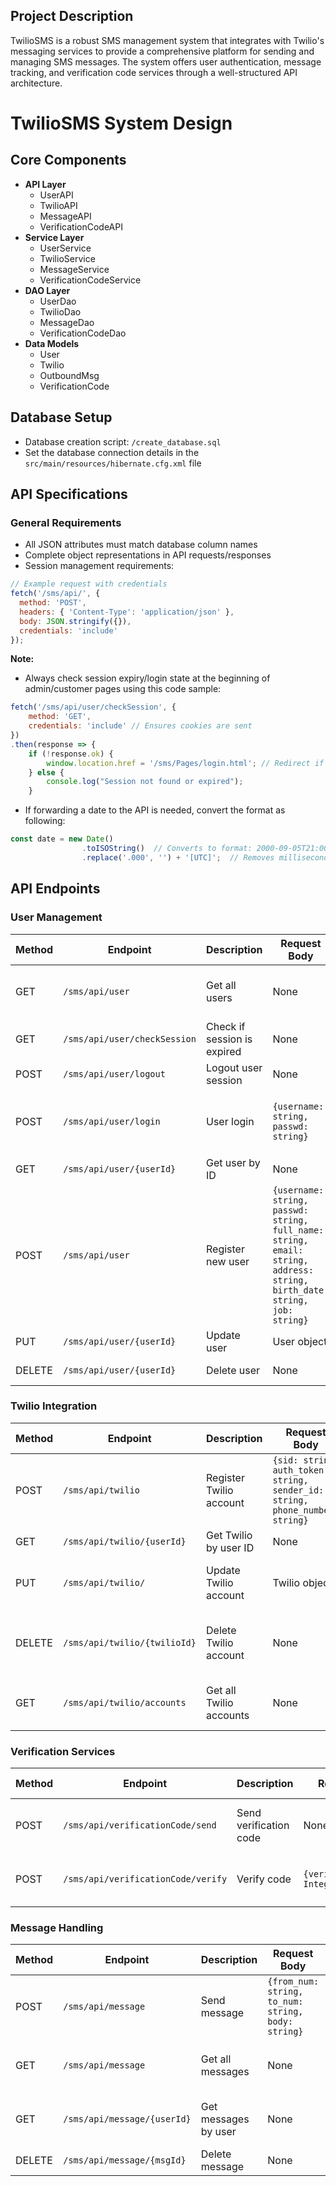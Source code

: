 ## Project Description

TwilioSMS is a robust SMS management system that integrates with Twilio's messaging services to provide a comprehensive platform for sending and managing SMS messages. The system offers user authentication, message tracking, and verification code services through a well-structured API architecture.

# TwilioSMS System Design

## Core Components

- **API Layer**
  - UserAPI
  - TwilioAPI
  - MessageAPI
  - VerificationCodeAPI
- **Service Layer**
  - UserService
  - TwilioService
  - MessageService
  - VerificationCodeService
- **DAO Layer**
  - UserDao
  - TwilioDao
  - MessageDao
  - VerificationCodeDao
- **Data Models**
  - User
  - Twilio
  - OutboundMsg
  - VerificationCode

## Database Setup

- Database creation script: `/create_database.sql`
- Set the database connection details in the `src/main/resources/hibernate.cfg.xml` file

## API Specifications

### General Requirements

- All JSON attributes must match database column names
- Complete object representations in API requests/responses
- Session management requirements:

```javascript
// Example request with credentials
fetch('/sms/api/', {
  method: 'POST',
  headers: { 'Content-Type': 'application/json' },
  body: JSON.stringify({}),
  credentials: 'include'
});
```

**Note:** 
- Always check session expiry/login state at the beginning of admin/customer pages using this code sample:

```javascript
fetch('/sms/api/user/checkSession', {
    method: 'GET',
    credentials: 'include' // Ensures cookies are sent
})
.then(response => {
    if (!response.ok) {
        window.location.href = '/sms/Pages/login.html'; // Redirect if session is not valid
    } else {
        console.log("Session not found or expired");
    }
```
- If forwarding a date to the API is needed, convert the format as following:

```javascript
const date = new Date()
                .toISOString()  // Converts to format: 2000-09-05T21:00:00.000Z
                .replace('.000', '') + '[UTC]';  // Removes milliseconds and adds [UTC]
```
## API Endpoints

### User Management

| Method | Endpoint | Description | Request Body | Response Body | Response Status | Permissions |
|--------|----------|-------------|--------------|---------------|-----------------|-------------|
| GET | `/sms/api/user` | Get all users | None | List<User> | 200 OK / 401 UNAUTHORIZED for who are not admins | Admin |
| GET | `/sms/api/user/checkSession` | Check if session is expired | None | None | 200 OK / 401 Unauthorized | Public |
| POST | `/sms/api/user/logout` | Logout user session | None | None | 200 OK | Public | 
| POST | `/sms/api/user/login` | User login | `{username: string, passwd: string}` | User | 200 OK / 401 Unauthorized for incorrect user username or password | Public |
| GET | `/sms/api/user/{userId}` | Get user by ID | None | User | 200 OK / 401 UNAUTHORIZED | Admin/User himself |
| POST | `/sms/api/user` | Register new user | `{username: string, passwd: string, full_name: string, email: string, address: string, birth_date: string, job: string}` | User | 200 OK / 400 Bad Request | Public |
| PUT | `/sms/api/user/{userId}` | Update user | User object | User | 200 OK / 403 Forbidden | Admin/User himself |
| DELETE | `/sms/api/user/{userId}` | Delete user | None | None | 200 OK / 403 Forbidden | Admin/User himself |

### Twilio Integration

| Method | Endpoint | Description | Request Body | Response Body | Response Status | Permissions |
|--------|----------|-------------|--------------|---------------|-----------------|-------------|
| POST | `/sms/api/twilio` | Register Twilio account | `{sid: string, auth_token: string, sender_id: string, phone_number: string}` | None | 200 OK / 400 Bad Request / 401 UNAUTHORIZED | Public |
| GET | `/sms/api/twilio/{userId}` | Get Twilio by user ID | None | Twilio | 200 OK / 404 Not Found | Admin/User himself |
| PUT | `/sms/api/twilio/` | Update Twilio account | Twilio object | None | 200 OK / 400 Bad Request / 401 UNAUTHORIZED | User himself |
| DELETE | `/sms/api/twilio/{twilioId}` | Delete Twilio account | None | None | 200 OK / 400 Bad Request / 400 Bad Request / 401 UNAUTHORIZED | User himself |
| GET | `/sms/api/twilio/accounts` | Get all Twilio accounts | None | List<Twilio> | 200 OK / 400 Bad Request / 401 UNAUTHORIZED | Admin |

### Verification Services

| Method | Endpoint | Description | Request Body | Response Body | Response Status | Permissions |
|--------|----------|-------------|--------------|---------------|-----------------|-------------|
| POST | `/sms/api/verificationCode/send` | Send verification code | None | None | 200 OK (sent) / 400 Bad Request / 401 UNAUTHORIZED | User himself |
| POST | `/sms/api/verificationCode/verify` | Verify code | `{verification_code: Integer}` | None | 200 OK (verified) / 400 Bad Request (Not verified) | User himself |

### Message Handling

| Method | Endpoint | Description | Request Body | Response Body | Response Status | Permissions |
|--------|----------|-------------|--------------|---------------|-----------------|-------------|
| POST | `/sms/api/message` | Send message | `{from_num: string, to_num: string, body: string}` | OutboundMsg | 200 OK / 400 Bad Request / 401 UNAUTHORIZED | User himself |
| GET | `/sms/api/message` | Get all messages | None | List<OutboundMsg> | 200 OK / 400 Bad Request / 401 UNAUTHORIZED | Admin |
| GET | `/sms/api/message/{userId}` | Get messages by user | None | List<OutboundMsg> | 200 OK / 400 Bad Request / 401 UNAUTHORIZED | Admin/User himself |
| DELETE | `/sms/api/message/{msgId}` | Delete message | None | None | 200 OK / 400 Bad Request | Admin/User himself |

